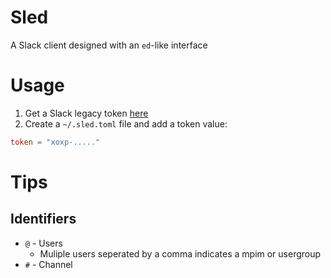 # Sled

A Slack client designed with an `ed`-like interface

# Usage

1. Get a Slack legacy token [here](https://api.slack.com/docs/oauth-test-tokens)
2. Create a `~/.sled.toml` file and add a token value:

```toml
token = "xoxp-....."
```

# Tips

## Identifiers

* `@` - Users
    * Muliple users seperated by a comma indicates a mpim or usergroup
* `#` - Channel
